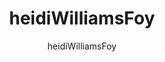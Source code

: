 ---
title: "heidiWilliamsFoy"
author: "heidiWilliamsFoy"
description: "I am a web developer and general creative person based in Brooklyn, NY. I also like to read and eat Asian food."
sectionPagesMenu: "main"
---